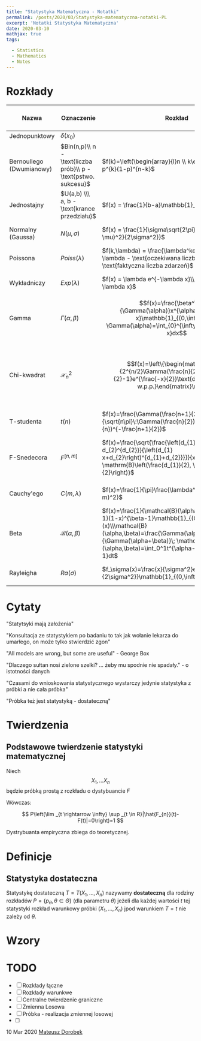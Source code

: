 ```yaml
---
title: "Statystyka Matematyczna - Notatki"
permalink: /posts/2020/03/Statystyka-matematyczna-notatki-PL
excerpt: 'Notatki Statystyka Matematyczna'
date: 2020-03-10
mathjax: true
tags:

  - Statistics
  - Mathematics
  - Notes
---
```


# Rozkłady

| Nazwa                     | Oznaczenie                                                   | Rozkład                                                      | Miary                                                | Funkcja tworząca momenty | Właściwości                                                  |
| ------------------------- | ------------------------------------------------------------ | ------------------------------------------------------------ | ---------------------------------------------------- | ---------------------------------- | ------------------------------------------------------------ |
| Jednopunktowy | $\delta(x_0)$ |  | $EX = x_0, VX = 0$ |  |  |
| Bernoullego (Dwumianowy) | $Bin(n,p)\\ n - \text{liczba prób}\\ p -  \text{pstwo. sukcesu}$ | $f(k)=\left(\begin{array}{l}n \\ k\end{array}\right) p^{k}(1-p)^{n-k}$ | $EX=np \\ VX=np(1-p)$                                | $\varphi_{X}(t)=q+p e^t$ | n - duże p-małe to $Bin(n,p) \sim Poiss(np)$                 |
| Jednostajny               | $U(a,b) \\\ a, b - \text{krance przedziału}$                 | $f(x) = \frac{1}{b-a}\mathbb{1}_{(a,b)}(x)$ | $EX = \frac{1}{b-a}\\ VX = \frac{(b-a)^2}{12}$        | $\varphi_{X}(t)=\frac{e^{ t b}-e^{ t a}}{ t(b-a)}$ |                                                              |
| Normalny (Gaussa)         | $N(\mu,\sigma)$                                              | $f(x) = \frac{1}{\sigma\sqrt{2\pi}}e^{-\frac{(x-\mu)^2}{2\sigma^2}}$ | $EX = \mu\\ VX=\sigma^2$                              |                                    | $\bar{X} \sim N(\mu,\frac{\sigma}{\sqrt{n}})\\ \sum{X^2}\sim \mathcal{X}^2_n$ |
| Poissona                  | $Poiss(\lambda)$                                             | $f(k,\lambda) = \frac{\lambda^ke^{-\lambda}}{k!}\\ \lambda - \text{oczekiwana liczba zdarzeń}\\ k - \text{faktyczna liczba zdarzeń}$ | $EX = \lambda\\ VX=\lambda$                           | $\varphi_{X}(t)=e^{\lambda\left(e^{ t}-1\right)}$ |                                                              |
| Wykładniczy               | $Exp(\lambda)$                                               | $f(x) = \lambda e^{-\lambda x}\\ F(x) = 1-e^{-\lambda x}$   | $EX=\frac{1}{\lambda}\\ VX = \frac{1}{\lambda^2}$     | $\varphi_{X}(t)=\frac{\lambda}{\lambda-t}$ | $Exp(\lambda)=\Gamma(1,\lambda)$                             |
| Gamma                     | $\Gamma(\alpha,\beta)$                                       | $$f(x)=\frac{\beta^\alpha}{\Gamma(\alpha)}x^{\alpha-1}e^{-\beta x}\mathbb{1}_{(0,\infty)}(x)\\ \Gamma(\alpha)=\int_{0}^{\infty}x^{\alpha-1}e^{-x}dx$$ | $EX=\frac{\alpha}{\beta}\\ VX=\frac{\alpha}{\beta^2}$ | $\varphi_{X}(t)=\frac{1}{(1-t \lambda)^{p}}$ | $\Gamma(1)=1\\\Gamma(n+1)=n! \::n\in N\\\Gamma(\frac{1}{2})=\sqrt{\pi}$ |
| Chi-kwadrat               | $\mathcal{X}^2_n$                      | $$f(x)=\left\{\begin{matrix}\frac{1}{2^{n/2}\Gamma(\frac{n}{2})}x^{\frac{n}{2}-1}e^{\frac{-x}{2}}\text{dla }x>0\\ 0\text{ w.p.p.}\end{matrix}\right.$$ | $EX = n\\ VX=2n$                                      | $\varphi_{X}(t)=(1-2 t)^{-n / 2} \text{ dla } 2 t<1$ | $$X=\sum Z_i^2\;Z_i\sim N(0,1)\;(Z_1,\dots,Z_n) \:iid \\ X\sim \mathcal{X}^2_n\; n\bar Z^2 = (\sqrt{n} \bar{Z})^2\sim \mathcal{X}^2_1\; \mathcal{X}^2_n \sim \Gamma(\frac{n}{2}, \frac{1}{2})$$ |
| T-studenta                | $t(n)$                                                       | $f(x)=\frac{\Gamma(\frac{n+1}{2})}{\sqrt{n\pi}\:\Gamma(\frac{n}{2})}(1+\frac{x^2}{n})^{-\frac{n+1}{2}}$ | $EX=0\;n>1\\ VX=\frac{n}{n-2}\;n>2$                 | (nieokreślona) | $T=\frac{Z}{\sqrt{\frac{X}{n}}}\;Z\sim N(0,1)\;X\sim \mathcal{X}^2_n$ |
| F-Snedecora               | $F^{[n,m]}$                                                  | $f(x)=\frac{\sqrt{\frac{\left(d_{1} x\right)^{d_{1}} d_{2}^{d_{2}}}{\left(d_{1} x+d_{2}\right)^{d_{1}+d_{2}}}}}{x \mathrm{B}\left(\frac{d_{1}}{2}, \frac{d_{2}}{2}\right)}$ | $EX=\frac{m}{m-2} \;m>2\\ VX=\frac{2 m^{2}\left(n+m-2\right)}{n\left(m-2\right)^{2}\left(m-4\right)} \; m>4$ |                                    | $F = \frac{\frac{X}{n}}{\frac{Y}{m}}\;X\sim \mathcal{X}^2_n\;Y\sim \mathcal{X}^2_m$ |
| Cauchy'ego                | $C(m,\lambda)$                                               | $f(x)=\frac{1}{\pi}\frac{\lambda^2}{\lambda^2+(x-m)^2}$      | $EX$ i $VX$ nie istnieją. | $\varphi_{X}(t)=e^{t m-\lambda}$ | $C = \frac{X_1}{X_2}\; X_1,X_x\sim N(0,1)\\ C\sim C(m,\lambda) $ |
| Beta                      | $\mathcal{B}(\alpha,\beta)$                                        | $f(x)=\frac{1}{\mathcal{B}(\alpha,\beta)}x^{\alpha-1}(1-x)^{\beta-1}\mathbb{1}_{(0,1)}(x)\\\mathcal{B}(\alpha,\beta)=\frac{\Gamma(\alpha)\Gamma(\beta)}{\Gamma(\alpha+\beta)}\; \mathcal{B}(\alpha,\beta)=\int_0^1t^{\alpha-1}(1-t)^{\beta-1}dt$ | $EX = \frac{\alpha}{\alpha+\beta}\\ VX=\frac{\alpha \beta}{(\alpha+\beta)^{2}(\alpha+\beta+1)}$ |                                    |                                                              |
| Rayleigha                 | $Ra(\sigma)$                                                 | $f_\sigma(x)=\frac{x}{\sigma^2}e^{-\frac{x^2}{2\sigma^2}}\mathbb{1}_{(0,\infty)}(x)$ | $EX=\sigma\sqrt{\frac{\pi}{2}}\\ VX=\frac{4-\pi}{2}\sigma^2$ |                                    |                                                              |



# Cytaty

"Statytsyki mają założenia"

"Konsultacja ze statystykiem po badaniu to tak jak wołanie lekarza do umarłego, on może tylko stwierdzić zgon"

"All models are wrong, but some are useful" - George Box

"Dlaczego sułtan nosi zielone szelki? ... żeby mu spodnie nie spadały." - o istotności danych

"Czasami do wnioskowania statystycznego wystarczy jedynie statystyka z próbki a nie cała próbka"

"Próbka też jest statystyką - dostateczną"

# Twierdzenia

## Podstawowe twierdzenie statystyki matematycznej

Niech $$X_1, ... X_n$$ będzie próbką prostą z rozkładu o dystybuancie $F$ 

Wówczas:

$$
P\left(\lim _{t \rightarrow \infty} \sup _{t \in R}|\hat{F_{n}}(t)-F(t)|=0\right)=1
$$

Dystrybuanta empiryczna zbiega do teoretycznej.

# Definicje

## Statystyka dostateczna

Statystykę dostateczną $T = T(X_1, ..., X_n)$ nazywamy **dostateczną** dla rodziny rozkładów $P = \{p_{\theta}, \theta \in \Theta\}$ (dla parametru $\theta$) jeżeli dla każdej wartości $t$ tej statystyki rozkład warunkowy próbki $(X_1, \dots, X_n)$ jpod warunkiem $T = t$ nie zależy od $\theta$.



# Wzory

# TODO

- [ ] Rozkłady łączne
- [ ] Rozkłady warunkwe
- [ ] Centralne twierdzenie  graniczne
- [ ] Zmienna Losowa
- [ ] Próbka - realizacja zmiennej losowej
- [ ] 



10 Mar 2020 [Mateusz Dorobek](https://mateuszdorobek.pl/)
